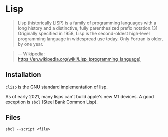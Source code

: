# Lisp

> Lisp (historically LISP) is a family of programming languages with a long history and a distinctive, fully parenthesized prefix notation.[3] Originally specified in 1958, Lisp is the second-oldest high-level programming language in widespread use today. Only Fortran is older, by one year.

> -- Wikipedia: https://en.wikipedia.org/wiki/Lisp_(programming_language)

## Installation

`clisp` is the GNU standard implementation of lisp.

As of early 2021, many lisps can't build apple's new M1 devices. A good exception is `sbcl` (Steel Bank Common Lisp).

## Files

```
sbcl --script <file>
```

